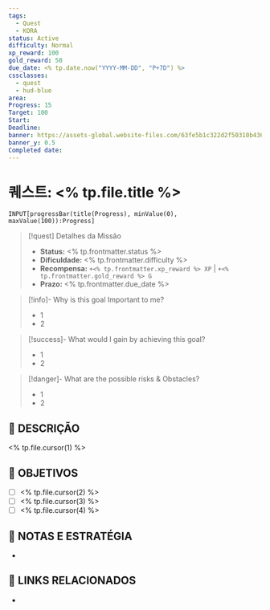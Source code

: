 ```yaml
---
tags:
  - Quest
  - KORA
status: Active
difficulty: Normal
xp_reward: 100
gold_reward: 50
due_date: <% tp.date.now("YYYY-MM-DD", "P+7D") %>
cssclasses:
  - quest
  - hud-blue
area: 
Progress: 15
Target: 100
Start: 
Deadline: 
banner: https://assets-global.website-files.com/63fe5b1c322d2f50310b436a/63fe5b1c322d2f11cb0b4860_midj02.png
banner_y: 0.5
Completed date: 
---
```


# 퀘스트: <% tp.file.title %>

```meta-bind
INPUT[progressBar(title(Progress), minValue(0), maxValue(100)):Progress]
```

> [!quest] Detalhes da Missão
> - **Status:** <% tp.frontmatter.status %>
> - **Dificuldade:** <% tp.frontmatter.difficulty %>
> - **Recompensa:** `+<% tp.frontmatter.xp_reward %> XP` | `+<% tp.frontmatter.gold_reward %> G`
> - **Prazo:** <% tp.frontmatter.due_date %>

> [!info]- Why is this goal Important to me?
> - 1
> - 2

> [!success]- What would I gain by achieving this goal?
> - 1
> - 2

> [!danger]- What are the possible risks & Obstacles?
> - 1
> - 2


## 📜 DESCRIÇÃO
<% tp.file.cursor(1) %>

## 🎯 OBJETIVOS
- [ ] <% tp.file.cursor(2) %>
- [ ] <% tp.file.cursor(3) %>
- [ ] <% tp.file.cursor(4) %>

## 📝 NOTAS E ESTRATÉGIA
- 

## 🔗 LINKS RELACIONADOS
- 